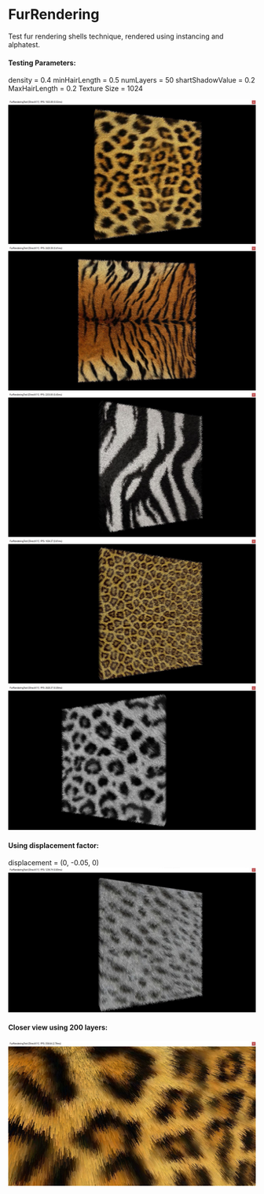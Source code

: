 # FurRendering
Test fur rendering shells technique, rendered using instancing and alphatest.

#### Testing Parameters: 
density = 0.4
minHairLength = 0.5
numLayers = 50
shartShadowValue = 0.2
MaxHairLength = 0.2
Texture Size = 1024

![alt Leopard](https://github.com/jcant0n/FurRendering/blob/master/Capture1.JPG)
![alt Tiger](https://github.com/jcant0n/FurRendering/blob/master/Capture2.JPG)
![alt Zebra](https://github.com/jcant0n/FurRendering/blob/master/Capture3.JPG)
![alt Cheetah](https://github.com/jcant0n/FurRendering/blob/master/Capture4.JPG)
![alt GrayLeopard](https://github.com/jcant0n/FurRendering/blob/master/Capture5.JPG)

#### Using displacement factor: 
displacement = (0, -0.05, 0)
![alt Cat](https://github.com/jcant0n/FurRendering/blob/master/Capture6.JPG)

#### Closer view using 200 layers: 
![alt View](https://github.com/jcant0n/FurRendering/blob/master/Capture.JPG)
